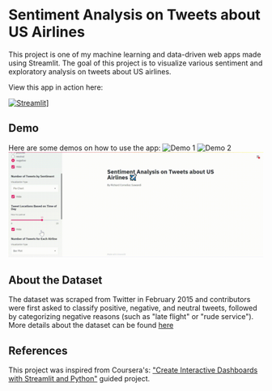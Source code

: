 # Sentiment Analysis on Tweets about US Airlines
This project is one of my machine learning and data-driven web apps made using Streamlit. 
The goal of this project is to visualize various sentiment and exploratory analysis on tweets about US airlines.

View this app in action here:

[![Streamlit](https://static.streamlit.io/badges/streamlit_badge_black_white.svg)](hhttps://airline-sentiment.herokuapp.com)]

 
## Demo
Here are some demos on how to use the app:
![Demo 1](https://github.com/richardcsuwandi/airline-sentiment/blob/master/demos/demo1.gif?raw=true)
![Demo 2](https://github.com/richardcsuwandi/airline-sentiment/blob/master/demos/demo2.gif?raw=true)
![Demo 3](https://github.com/richardcsuwandi/airline-sentiment/blob/master/demos/demo3.gif?raw=true)
 
## About the Dataset
The dataset was scraped from Twitter in February 2015 and contributors were first asked to classify positive, negative, and neutral tweets, 
followed by categorizing negative reasons (such as "late flight" or "rude service"). 
More details about the dataset can be found [here](https://www.kaggle.com/crowdflower/twitter-airline-sentiment)

## References
This project was inspired from Coursera's: ["Create Interactive Dashboards with Streamlit and Python"](https://www.coursera.org/projects/interactive-dashboards-streamlit-python) guided project.
